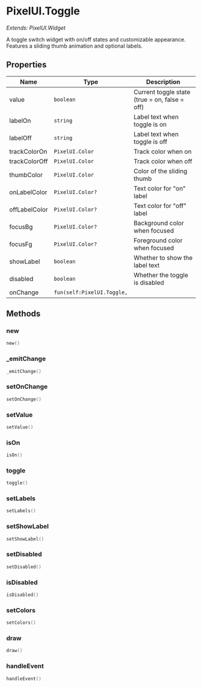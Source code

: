 # PixelUI.Toggle

*Extends: PixelUI.Widget*

A toggle switch widget with on/off states and customizable appearance. Features a sliding thumb animation and optional labels.

## Properties

| Name | Type | Description |
|------|------|-------------|
| value | `boolean` | Current toggle state (true = on, false = off) |
| labelOn | `string` | Label text when toggle is on |
| labelOff | `string` | Label text when toggle is off |
| trackColorOn | `PixelUI.Color` | Track color when on |
| trackColorOff | `PixelUI.Color` | Track color when off |
| thumbColor | `PixelUI.Color` | Color of the sliding thumb |
| onLabelColor | `PixelUI.Color?` | Text color for "on" label |
| offLabelColor | `PixelUI.Color?` | Text color for "off" label |
| focusBg | `PixelUI.Color?` | Background color when focused |
| focusFg | `PixelUI.Color?` | Foreground color when focused |
| showLabel | `boolean` | Whether to show the label text |
| disabled | `boolean` | Whether the toggle is disabled |
| onChange | `fun(self:PixelUI.Toggle,` |  |

## Methods

### new

```lua
new()
```

### _emitChange

```lua
_emitChange()
```

### setOnChange

```lua
setOnChange()
```

### setValue

```lua
setValue()
```

### isOn

```lua
isOn()
```

### toggle

```lua
toggle()
```

### setLabels

```lua
setLabels()
```

### setShowLabel

```lua
setShowLabel()
```

### setDisabled

```lua
setDisabled()
```

### isDisabled

```lua
isDisabled()
```

### setColors

```lua
setColors()
```

### draw

```lua
draw()
```

### handleEvent

```lua
handleEvent()
```

